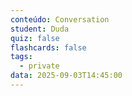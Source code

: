 ```yaml
---
conteúdo: Conversation
student: Duda
quiz: false
flashcards: false
tags:
  - private
data: 2025-09-03T14:45:00
---
```

